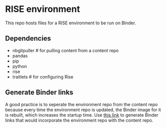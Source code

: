 # RISE environment
This repo hosts files for a RISE environment to be run on Binder.

## Dependencies
- nbgitpuller # for pulling content from a content repo
- pandas
- pip
- python
- rise
- traitlets # for configuring Rise

## Generate Binder links
A good practice is to seperate the environment repo from the content repo because every time the environment repo is updated, the Binder image for it is rebuilt, which increases the startup time. Use [this link](https://jupyterhub.github.io/nbgitpuller/link?tab=binder) to generate Binder links that would incorporate the environment repo with the content repo.
